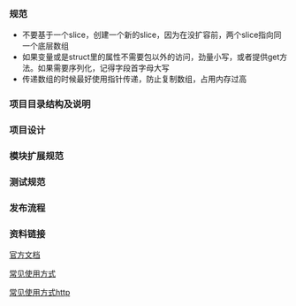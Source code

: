 ### 规范
* 不要基于一个slice，创建一个新的slice，因为在没扩容前，两个slice指向同一个底层数组
* 如果变量或是struct里的属性不需要包以外的访问，劲量小写，或者提供get方法。如果需要序列化，记得字段首字母大写
* 传递数组的时候最好使用指针传递，防止复制数组，占用内存过高
### 项目目录结构及说明

### 项目设计

### 模块扩展规范

### 测试规范

### 发布流程

### 资料链接
[官方文档](https://doczhcn.gitbook.io/etcd/index/index/api_grpc_gateway)

[常见使用方式](https://www.bookstack.cn/read/For-learning-Go-Tutorial/src-chapter14-01.0.md#9rasul)

[常见使用方式http](https://segmentfault.com/a/1190000005649865)